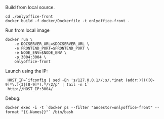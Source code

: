 
Build from local source.

    cd ./onlyoffice-front
    docker build -f docker/Dockerfile -t onlyoffice-front .

Run from local image

    docker run \
        -e DOCSERVER_URL=$DOCSERVER_URL \
        -e FRONTEND_PORT=$FRONTEND_PORT \
        -e NODE_ENV=$NODE_ENV \
        -p 3004:3004 \
        onlyoffice-front
  
Launch using the IP:

     HOST_IP=`ifconfig | sed -En 's/127.0.0.1//;s/.*inet (addr:)?(([0-9]*\.){3}[0-9]*).*/\2/p' | tail -n 1`
     http://HOST_IP:3004/
  
Debug:

    docker exec -i -t `docker ps --filter "ancestor=onlyoffice-front" --format "{{.Names}}"` /bin/bash     
